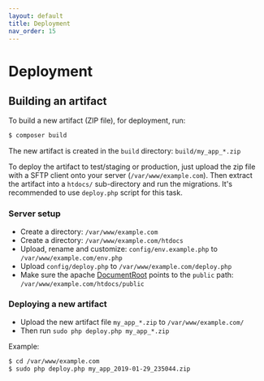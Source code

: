 ```yaml
---
layout: default
title: Deployment
nav_order: 15
---
```


# Deployment

## Building an artifact

To build a new artifact (ZIP file), for deployment, run:

``` bash
$ composer build
```

The new artifact is created in the `build` directory: `build/my_app_*.zip`

To deploy the artifact to test/staging or production, just upload
the zip file with a SFTP client onto your server (`/var/www/example.com`).
Then extract the artifact into a `htdocs/` sub-directory and run the migrations. 
It's recommended to use `deploy.php` script for this task.

### Server setup

* Create a directory: `/var/www/example.com`
* Create a directory: `/var/www/example.com/htdocs`
* Upload, rename and customize: `config/env.example.php` to `/var/www/example.com/env.php`
* Upload `config/deploy.php` to `/var/www/example.com/deploy.php`
* Make sure the apache [DocumentRoot](https://httpd.apache.org/docs/2.4/en/mod/core.html#documentroot) points to the `public` path: `/var/www/example.com/htdocs/public`

### Deploying a new artifact

* Upload the new artifact file `my_app_*.zip` to `/var/www/example.com/`
* Then run `sudo php deploy.php my_app_*.zip`

Example:

```bash
$ cd /var/www/example.com
$ sudo php deploy.php my_app_2019-01-29_235044.zip
```
